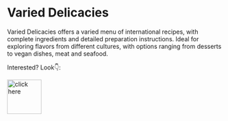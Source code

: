 # Varied Delicacies

Varied Delicacies offers a varied menu of international recipes, with complete ingredients and detailed preparation instructions. Ideal for exploring flavors from different cultures, with options ranging from desserts to vegan dishes, meat and seafood.

Interested? Look👇:

<a href='https://varied-delicacies.vercel.app/' target='_blank'>
  <img src='https://png.pngtree.com/png-vector/20191004/ourmid/pngtree-clicking-finger-icon-hand-pointer-on-white-background-vector-png-image_1790146.jpg' alt='click here' ' width='80px'/>
</a>
